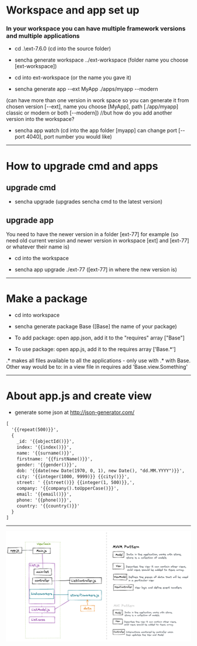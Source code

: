 # Workspace and app set up

### In your workspace you can have multiple framework versions and multiple applications

- cd .\ext-7.6.0 (cd into the source folder)

- sencha generate workspace ../ext-workspace (folder name you choose [ext-workspace])

- cd into ext-workspace (or the name you gave it)

- sencha generate app --ext  MyApp ./apps/myapp --modern

(can have more than one version in work space so you can generate it from chosen version [--ext], name you choose [MyApp], path [./app/myapp] classic or modern or both [--modern]) //but how do you add another version into the workspace?

- sencha app watch (cd into the app folder [myapp] can change port [--port 4040], port number you would like)

---

# How to upgrade cmd and apps

## upgrade cmd

- sencha upgrade (upgrades sencha cmd to the latest version)

## upgrade app

You need to have the newer version in a folder [ext-77] for example (so need old current version and newer version in workspace [ext] and [ext-77] or whatever their name is)

- cd into the workspace

- sencha app upgrade ./ext-77 ([ext-77] in where the new version is)

---

# Make a package

- cd into workspace

- sencha generate package Base ([Base] the name of your package)

- To add package: open app.json,  add it to the "requires" array ["Base"]

- To use package: open app.js,  add it to the requires array ['Base.*'] 

.* makes all files available to all the applications - only use with .* with Base. Other way would be to: in a view file in requires add 'Base.view.Something'

---
# About app.js and create view

- generate some json at http://json-generator.com/
```
[
  '{{repeat(500)}}',
  {
    _id: '{{objectId()}}',
    index: '{{index()}}',
    name: '{{surname()}}',
    firstname: '{{firstName()}}',
    gender: '{{gender()}}',
    dob: '{{date(new Date(1970, 0, 1), new Date(), "dd.MM.YYYY")}}',
    city: '{{integer(1000, 9999)}} {{city()}}',
    street: ' {{street()}} {{integer(1, 500)}},',
    company: '{{company().toUpperCase()}}',
    email: '{{email()}}',
    phone: '{{phone()}}',
    country: '{{country()}}'
  }
]
```
---

![alt text](./img/about-architecture.png "About the architecture")






